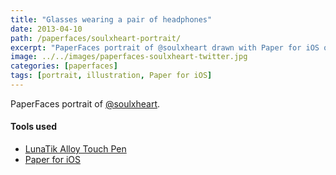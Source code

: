 ```yaml
---
title: "Glasses wearing a pair of headphones"
date: 2013-04-10
path: /paperfaces/soulxheart-portrait/
excerpt: "PaperFaces portrait of @soulxheart drawn with Paper for iOS on an iPad."
image: ../../images/paperfaces-soulxheart-twitter.jpg
categories: [paperfaces]
tags: [portrait, illustration, Paper for iOS]
---
```


PaperFaces portrait of [@soulxheart](https://twitter.com/soulxheart).

#### Tools used

- [LunaTik Alloy Touch Pen](https://www.amazon.com/gp/product/B00821TR7G/ref=as_li_ss_tl?ie=UTF8&tag=mademist-20&linkCode=as2&camp=1789&creative=390957&creativeASIN=B00821TR7G)
- [Paper for iOS](https://paper.bywetransfer.com/)
